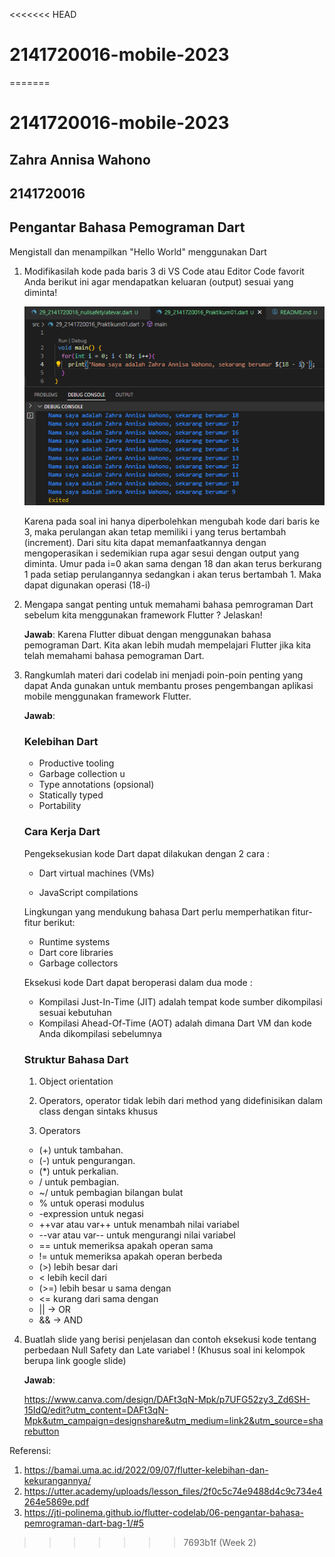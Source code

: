 <<<<<<< HEAD
# 2141720016-mobile-2023
=======
# 2141720016-mobile-2023
## Zahra Annisa Wahono
## 2141720016
## Pengantar Bahasa Pemograman Dart
Mengistall dan menampilkan "Hello World" menggunakan Dart

1. Modifikasilah kode pada baris 3 di VS Code atau Editor Code favorit Anda berikut ini agar mendapatkan keluaran (output) sesuai yang diminta!

    <img src = "docs/img/Praktikum_01.png">

    Karena pada soal ini hanya diperbolehkan mengubah kode dari baris ke 3, maka perulangan akan tetap memiliki i yang terus bertambah (increment). Dari situ kita dapat memanfaatkannya dengan mengoperasikan i sedemikian rupa agar sesui dengan output yang diminta. Umur pada i=0 akan sama dengan 18 dan akan terus berkurang 1 pada setiap perulangannya sedangkan i akan terus bertambah 1. Maka dapat digunakan operasi (18-i)

2. Mengapa sangat penting untuk memahami bahasa pemrograman Dart sebelum kita menggunakan framework Flutter ? Jelaskan!

    **Jawab**:  Karena Flutter dibuat dengan menggunakan bahasa pemograman Dart. Kita akan lebih mudah mempelajari Flutter jika kita telah memahami bahasa pemograman Dart.


3. Rangkumlah materi dari codelab ini menjadi poin-poin penting yang dapat Anda gunakan untuk membantu proses pengembangan aplikasi mobile menggunakan framework Flutter.

    **Jawab**:

    ### Kelebihan Dart
    * Productive tooling 
    * Garbage collection u
    * Type annotations (opsional) 
    * Statically typed
    * Portability

    ### Cara Kerja Dart
    Pengeksekusian kode Dart dapat dilakukan dengan 2 cara :

    * Dart virtual machines (VMs)

    * JavaScript compilations

    Lingkungan yang mendukung bahasa Dart perlu memperhatikan fitur-fitur berikut:
    * Runtime systems
    * Dart core libraries
    * Garbage collectors

    Eksekusi kode Dart dapat beroperasi dalam dua mode :
     * Kompilasi Just-In-Time (JIT)  adalah tempat kode sumber dikompilasi sesuai kebutuhan
     * Kompilasi Ahead-Of-Time (AOT) adalah dimana Dart VM dan kode Anda dikompilasi sebelumnya

    ### Struktur Bahasa Dart
    1. Object orientation

    2. Operators, operator tidak lebih dari method yang didefinisikan dalam class dengan sintaks khusus
    3. Operators

    + (+) untuk tambahan.
    + (-) untuk pengurangan.
    + (*) untuk perkalian.
    + / untuk pembagian.
    + ~/ untuk pembagian bilangan bulat
    + % untuk operasi modulus
    + -expression untuk negasi
    + ++var atau var++ untuk menambah nilai variabel
    + --var atau var-- untuk mengurangi nilai variabel 
    + == untuk memeriksa apakah operan sama
    + != untuk memeriksa apakah operan berbeda
    + (>)  lebih besar dari 
    + < lebih kecil dari 
    + (>=) lebih besar u sama dengan
    + <= kurang dari sama dengan
    + || -> OR
    + && -> AND 

4. Buatlah slide yang berisi penjelasan dan contoh eksekusi kode tentang perbedaan Null Safety dan Late variabel ! (Khusus soal ini kelompok berupa link google slide)

    **Jawab**:

     https://www.canva.com/design/DAFt3qN-Mpk/p7UFG52zy3_Zd6SH-15IdQ/edit?utm_content=DAFt3qN-Mpk&utm_campaign=designshare&utm_medium=link2&utm_source=sharebutton


Referensi:
1. https://bamai.uma.ac.id/2022/09/07/flutter-kelebihan-dan-kekurangannya/
2. https://utter.academy/uploads/lesson_files/2f0c5c74e9488d4c9c734e4264e5869e.pdf
3. https://jti-polinema.github.io/flutter-codelab/06-pengantar-bahasa-pemrograman-dart-bag-1/#5


>>>>>>> 7693b1f (Week 2)
